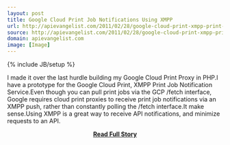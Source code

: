 ```yaml
---
layout: post
title: Google Cloud Print Job Notifications Using XMPP
url: http://apievangelist.com/2011/02/28/google-cloud-print-xmpp-print-job-notifications/
source: http://apievangelist.com/2011/02/28/google-cloud-print-xmpp-print-job-notifications/
domain: apievangelist.com
image: [Image]
---
```

{% include JB/setup %}<p>I made it over the last hurdle building my Google Cloud Print Proxy in PHP.I have a prototype for the Google Cloud Print, XMPP Print Job Notification Service.Even though you can pull print jobs via the GCP /fetch interface, Google requires cloud print proxies to receive print job notifications via an XMPP push, rather than constantly polling the /fetch interface.It make sense.Using XMPP is a great way to receive API notifications, and minimize requests to an API.</p>
<center><p><a href="http://apievangelist.com/2011/02/28/google-cloud-print-xmpp-print-job-notifications/" style='padding:25px; font-sze:18px; font-weight: bold;'>Read Full Story</a></p></center>
